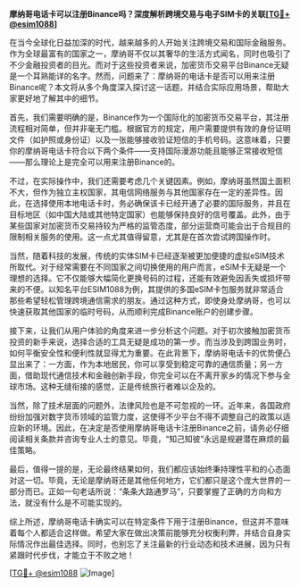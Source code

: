 **摩纳哥电话卡可以注册Binance吗？深度解析跨境交易与电子SIM卡的关联[[TG💪+ @esim1088](https://t.me/s/esim1088)]**

在当今全球化日益加深的时代，越来越多的人开始关注跨境交易和国际金融服务。作为全球最富有的国家之一，摩纳哥不仅以其奢华的生活方式闻名，同时也吸引了不少金融投资者的目光。而对于这些投资者来说，加密货币交易平台Binance无疑是一个耳熟能详的名字。然而，问题来了：摩纳哥的电话卡是否可以用来注册Binance呢？本文将从多个角度深入探讨这一话题，并结合实际应用场景，帮助大家更好地了解其中的细节。

首先，我们需要明确的是，Binance作为一个国际化的加密货币交易平台，其注册流程相对简单，但并非毫无门槛。根据官方的规定，用户需要提供有效的身份证明文件（如护照或身份证）以及一张能够接收验证短信的手机号码。这意味着，只要你的摩纳哥电话卡符合以下两个条件——支持国际漫游功能且能够正常接收短信——那么理论上是完全可以用来注册Binance的。

不过，在实际操作中，我们还需要考虑几个关键因素。例如，摩纳哥虽然国土面积不大，但作为独立主权国家，其电信网络服务与其他国家存在一定的差异性。因此，在选择使用本地电话卡时，务必确保该卡已经开通了必要的国际服务，并且在目标地区（如中国大陆或其他特定国家）也能够保持良好的信号覆盖。此外，由于某些国家对加密货币交易持较为严格的监管态度，部分运营商可能会出于合规目的限制相关服务的使用。这一点尤其值得留意，尤其是在首次尝试跨国操作时。

当然，随着科技的发展，传统的实体SIM卡已经逐渐被更加便捷的虚拟eSIM技术所取代。对于经常需要在不同国家之间切换使用的用户而言，eSIM卡无疑是一个理想的选择。它不仅能够大幅简化更换号码的过程，还能有效避免因丢失或损坏带来的不便。以知名平台ESIM1088为例，其提供的多国eSIM卡包服务就非常适合那些希望轻松管理跨境通信需求的朋友。通过这种方式，即使身处摩纳哥，也可以快速获取其他国家的临时号码，从而顺利完成Binance账户的创建步骤。

接下来，让我们从用户体验的角度来进一步分析这个问题。对于初次接触加密货币投资的新手来说，选择合适的工具无疑是成功的第一步。而当涉及到跨国业务时，如何平衡安全性和便利性就显得尤为重要。在此背景下，摩纳哥电话卡的优势便凸显出来了：一方面，作为本地居民，你可以享受到稳定可靠的通信质量；另一方面，借助现代通信技术和金融创新手段，你完全可以在不离开家乡的情况下参与全球市场。这种无缝衔接的感觉，正是传统旅行者难以企及的。

当然，除了技术层面的问题外，法律风险也是不可忽视的一环。近年来，各国政府纷纷加强对数字货币领域的监管力度，这使得不少平台不得不调整自己的政策以适应新的环境。因此，在决定是否使用摩纳哥电话卡注册Binance之前，请务必仔细阅读相关条款并咨询专业人士的意见。毕竟，“知己知彼”永远是规避潜在麻烦的最佳策略。

最后，值得一提的是，无论最终结果如何，我们都应该始终秉持理性平和的心态面对这一切。毕竟，无论是摩纳哥还是其他任何地方，它们都只是这个庞大世界的一部分而已。正如一句老话所说：“条条大路通罗马”，只要掌握了正确的方向和方法，就没有什么是不可能实现的。

综上所述，摩纳哥电话卡确实可以在特定条件下用于注册Binance，但这并不意味着每个人都适合这样做。希望大家在做出决策前能够充分权衡利弊，并结合自身实际情况作出最佳选择。同时，也别忘了关注最新的行业动态和技术进展，因为只有紧跟时代步伐，才能立于不败之地！

[[TG💪+ @esim1088](https://t.me/s/esim1088) ![Image](https://i.postimg.cc/4NQfJmqS/Snipaste-2025-05-13-00-14-12.png)]
